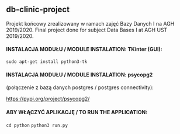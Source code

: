 ## db-clinic-project
Projekt końcowy zrealizowany w ramach zajęć Bazy Danych I na AGH 2019/2020.
Final project done for subject Data Bases I at AGH UST 2019/2020.

#### INSTALACJA MODUŁU / MODULE INSTALATION: TKinter (GUI):

`sudo apt-get install python3-tk`


#### INSTALACJA MODUŁU / MODULE INSTALATION: psycopg2 
(połączenie z bazą danych postgres / postgres connectivity):

https://pypi.org/project/psycopg2/


#### ABY WŁĄCZYĆ APLIKACJĘ / TO RUN THE APPLICATION:

`cd python`
`python3 run.py`
